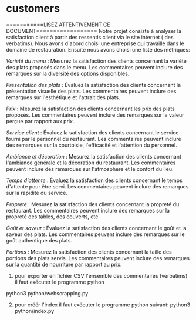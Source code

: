 # customers

===========LISEZ ATTENTIVEMENT CE DOCUMENT==================
Notre projet consiste à analyser la satisfaction client à partir des ressentis client via le site internet ( des verbatims).
Nous avons d'abord choisi une entreprise qui travaille dans le domaine de restauration. 
Ensuite nous avons choisi une liste des métriques:

*Variété du menu* : Mesurez la satisfaction des clients concernant la variété des plats proposés dans le menu. Les commentaires peuvent inclure des remarques sur la diversité des options disponibles.

*Présentation des plats* : Évaluez la satisfaction des clients concernant la présentation visuelle des plats. Les commentaires peuvent inclure des remarques sur l'esthétique et l'attrait des plats.

*Prix* : Mesurez la satisfaction des clients concernant les prix des plats proposés. Les commentaires peuvent inclure des remarques sur la valeur perçue par rapport aux prix.

*Service client* : Évaluez la satisfaction des clients concernant le service fourni par le personnel du restaurant. Les commentaires peuvent inclure des remarques sur la courtoisie, l'efficacité et l'attention du personnel.

*Ambiance et décoration* : Mesurez la satisfaction des clients concernant l'ambiance générale et la décoration du restaurant. Les commentaires peuvent inclure des remarques sur l'atmosphère et le confort du lieu.

*Temps d'attente* : Évaluez la satisfaction des clients concernant le temps d'attente pour être servi. Les commentaires peuvent inclure des remarques sur la rapidité du service.

*Propreté* : Mesurez la satisfaction des clients concernant la propreté du restaurant. Les commentaires peuvent inclure des remarques sur la propreté des tables, des couverts, etc.

*Goût et saveur* : Évaluez la satisfaction des clients concernant le goût et la saveur des plats. Les commentaires peuvent inclure des remarques sur le goût authentique des plats.

*Portions* : Mesurez la satisfaction des clients concernant la taille des portions des plats servis. Les commentaires peuvent inclure des remarques sur la quantité de nourriture par rapport au prix.

1) pour exporter en fichier CSV l'ensemble des commentaires (verbatims) il faut exécuter le programme python

python3 python/webscrapping.py

2) pour créér l'index il faut exécuter le programme python suivant:
python3  python/index.py
